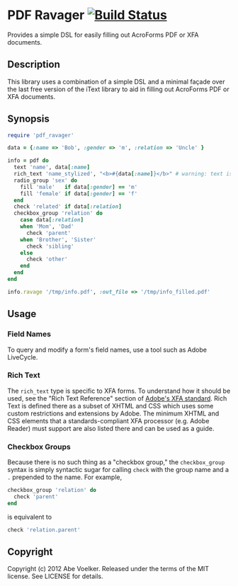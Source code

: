 # PDF Ravager [![Build Status](https://secure.travis-ci.org/abevoelker/pdf_ravager.png)](http://travis-ci.org/abevoelker/pdf_ravager)

Provides a simple DSL for easily filling out AcroForms PDF or XFA documents.

## Description

This library uses a combination of a simple DSL and a minimal façade over the
last free version of the iText library to aid in filling out AcroForms PDF or
XFA documents.

## Synopsis

```ruby
require 'pdf_ravager'

data = {:name => 'Bob', :gender => 'm', :relation => 'Uncle' }

info = pdf do
  text 'name', data[:name]
  rich_text 'name_stylized', "<b>#{data[:name]}</b>" # warning: text is not HTML-escaped!
  radio_group 'sex' do
    fill 'male'   if data[:gender] == 'm'
    fill 'female' if data[:gender] == 'f'
  end
  check 'related' if data[:relation]
  checkbox_group 'relation' do
    case data[:relation]
    when 'Mom', 'Dad'
      check 'parent'
    when 'Brother', 'Sister'
      check 'sibling'
    else
      check 'other'
    end
  end
end

info.ravage '/tmp/info.pdf', :out_file => '/tmp/info_filled.pdf'
```

## Usage

### Field Names
To query and modify a form's field names, use a tool such as Adobe
LiveCycle.

### Rich Text
The `rich_text` type is specific to XFA forms. To understand how it
should be used, see the "Rich Text Reference" section of
[Adobe's XFA standard][1]. Rich Text is defined there as a subset of
XHTML and CSS which uses some custom restrictions and extensions by
Adobe. The minimum XHTML and CSS elements that a standards-compliant
XFA processor (e.g. Adobe Reader) must support are also listed there
and can be used as a guide.

### Checkbox Groups
Because there is no such thing as a "checkbox group," the
`checkbox_group` syntax is simply syntactic sugar for calling
`check` with the group name and a `.` prepended to the name. For
example,

```ruby
checkbox_group 'relation' do
  check 'parent'
end
```

is equivalent to

```ruby
check 'relation.parent'
```

## Copyright

Copyright (c) 2012 Abe Voelker. Released under the terms of the
MIT license. See LICENSE for details.

[1]: http://partners.adobe.com/public/developer/xml/index_arch.html